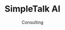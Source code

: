 ---
#preview
title: SimpleTalk AI
image: /img/works/2.jpg
category: ARTIFICIAL INTELLIGENCE
date: Consulting

#params
layout: "default"

#full details
demoLink: "https://simpletalk.ai/"
introTitle: "SimpleTalk <span class=\"mil-thin\">AI</span>"
details:
    - label: "Client"
      value: "Simple Talk, LLC."

    - label: "Date"
      value: "October 2023 - November 2023"

    - label: "Services"
      value: "Consulting"

description:
    enabled: 1
    title: "Lorem ipsum dolor sit amet"
    content: "
      <p>Lorem ipsum dolor sit amet, consectetur adipiscing elit, sed do eiusmod tempor incididunt ut labore et dolore magna aliqua. Ut enim ad minim veniam, quis nostrud exercitation ullamco laboris nisi ut aliquip ex ea commodo consequat.</p>
      <p>Duis aute irure dolor in reprehenderit in voluptate velit esse cillum dolore eu fugiat nulla pariatur. Excepteur sint occaecat cupidatat non proident, sunt in culpa qui officia deserunt mollit anim id est laborum.</p>
    "

gallery: 
    enabled: 1
    items:
        - image: /img/works/2/1.gif
          alt: "image"

        - image: /img/works/2/2.jpg
          alt: "image"

        - image: /img/works/2/3.jpg
          alt: "image"

        - image: /img/works/2/4.jpg
          alt: "image"
---